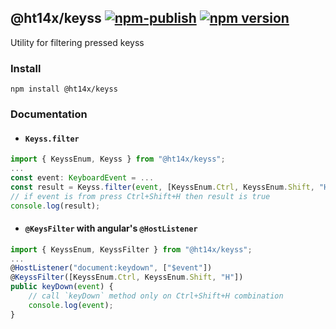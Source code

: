 ## @ht14x/keyss [![npm-publish](https://github.com/HT14X/ng-tools/actions/workflows/main.yml/badge.svg)](https://github.com/HT14X/ng-tools/actions/workflows/main.yml) [![npm version](https://badge.fury.io/js/%40ht14x%2Fkeyss.svg)](https://badge.fury.io/js/%40ht14x%2Fkeyss)

Utility for filtering pressed keyss

### Install

`npm install @ht14x/keyss`

### Documentation

-   #### `Keyss.filter`

```typescript
import { KeyssEnum, Keyss } from "@ht14x/keyss";
...
const event: KeyboardEvent = ...
const result = Keyss.filter(event, [KeyssEnum.Ctrl, KeyssEnum.Shift, "H"]);
// if event is from press Ctrl+Shift+H then result is true
console.log(result);
```

-   #### `@KeysFilter` with angular's `@HostListener`

```typescript
import { KeyssEnum, KeyssFilter } from "@ht14x/keyss";
...
@HostListener("document:keydown", ["$event"])
@KeyssFilter([KeyssEnum.Ctrl, KeyssEnum.Shift, "H"])
public keyDown(event) {
    // call `keyDown` method only on Ctrl+Shift+H combination
    console.log(event);
}
```

